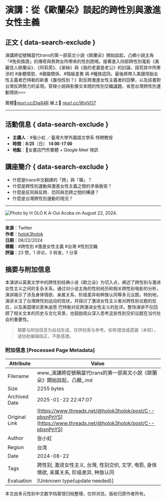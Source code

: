 # 演講：從《歐蘭朵》談起的跨性別與激進女性主義

## 正文 { data-search-exclude }


演講將從號稱當代trans的第一部英文小說《歐蘭朵》開始談起，凸顯小說主角「#免術換證」的傳奇與男跨女所帶來的性別困境。接著進入四部跨性別電影《美麗佳人歐蘭朵》、《阿莉芙》、《翠絲》與《我的老婆是老公》的討論，探究其中所牽涉的 #身體情慾、#親屬關係、#階級差異 與 #種族認同。最後將帶入美國怪胎女性主義者巴特勒的新書《誰怕性別？》對反跨激進女性主義者的回擊，以及該書對台灣反跨勢力的呈現。穿梭小說與影像文本間的性別交織議題，省思台灣跨性別運動現狀⇰⇰ 

實體🌟[reurl.cc/Dja84R](https://reurl.cc/Dja84R) 線上🌟 [reurl.cc/WxjVO7](https://reurl.cc/WxjVO7) 

---

## 活動信息 { data-search-exclude }

- **主講人**：#張小虹 ／臺灣大學外國語文學系 特聘教授  
- **時間**：𝟖/𝟐𝟓（日） 𝟏𝟒:𝟎𝟎-𝟏𝟕:𝟎𝟎  
- **地點**：📝女書店門市實體 + 𝐺𝑜𝑜𝑔𝑙𝑒 𝑀𝑒𝑒𝑡 視訊  

## 講座簡介 { data-search-exclude }

- 什麼是trans中文翻譯的「跨」與「橫」？  
- 什麼是跨性別運動與激進女性主義之間的矛盾衝突？  
- 什麼是反同與反跨、恐同與恐跨之間的構連？  
- 什麼是台灣跨性別運動的現況？  

---

![Photo by H OLO K A-Oui Acoba on August 22, 2024.](https://scontent-sjc3-1.cdninstagram.com/v/t51.29350-15/456604755_886197636781931_8926726249184024046_n.jpg?stp=dst-jpg_e35_tt6&efg=eyJ2ZW5jb2RlX3RhZyI6ImltYWdlX3VybGdlbi4xNDQweDIwMzYuc2RyLmYyOTM1MC5kZWZhdWx0X2ltYWdlIn0&_nc_ht=scontent-sjc3-1.cdninstagram.com&_nc_cat=111&_nc_ohc=0cWHl2B4hWkQ7kNvgEjPXcA&_nc_gid=6d012bb6a41947aaac76e9d5b4bfad9b&edm=APs17CUBAAAA&ccb=7-5&ig_cache_key=MzQ0MDM2OTM1NTc3NzMyMjQwNg%3D%3D.3-ccb7-5&oh=00_AYDqiqrEOzlqq_5LNhOfL2c_yn0tI7adks-1Kt-QvxK3pQ&oe=6795C9DA&_nc_sid=10d13b)

---

**來源**：Twitter  
**作者**：[holok3holok](https://l.threads.net/@holok3holok)  
**日期**：08/22/2024  
**標籤**：#跨性別 #激進女性主義 #台灣 #性別交織  
**評論**：23 赞，1 评论，3 转发，1 分享
<!-- tcd_original_link https://www.threads.net/@holok3holok/post/C--pbsnPnYS -->


## 摘要与附加信息

<!-- tcd_abstract -->
本演讲以英美文学中的跨性别经典小说《欧兰朵》为切入点，阐述了跨性别与激进女性主义之间的复杂关系。通过对小说主角的性别经历和相关跨性别电影的分析，演讲揭示了涉及身体情欲、亲属关系、阶级差异和种族认同等多元议题。特别地，演讲关注了台灣跨性别运动的现状，并探讨了激进女性主义者对跨性别议题的反应，以及美国理论家朱迪思·巴特勒对反跨激进女性主义的批评。整场演讲不仅回顾了相关文本的历史与文化背景，也鼓励观众深入思考这些性别交织议题在当代社会的重要性。
<!-- tcd_abstract_end -->

> 摘要与附加信息为自动生成，仅供检索与参考。如有错误或遗漏（未知），请协助编辑指正，不胜感激。

### 附加信息 [Processed Page Metadata]

| Attribute       | Value                                  |
|-----------------|----------------------------------------|
| Filename        | www_演講將從號稱當代trans的第一部英文小說《歐蘭朵》開始談起，凸顯_.md                             |
| Size            | 2255 bytes                           |
| Archived Date   | 2025-01-22 22:47:07                             |
| Original Link   | [https://www.threads.net/@holok3holok/post/C--pbsnPnYS](https://www.threads.net/@holok3holok/post/C--pbsnPnYS)                       |
| Author          | 张小虹                               |
| Region          | 台湾                               |
| Date            | 2024-08-22                                 |
| Tags            | 跨性别, 激进女性主义, 台灣, 性别交织, 文学, 电影, 身体情欲, 亲属关系, 阶级差异, 种族认同                                 |
| Evaluation            | [Unknown type(update needed)]                                 |
<!-- tcd_table_end -->

本文由多元性别中文数字档案馆归档整理，仅供浏览。版权归原作者所有。
